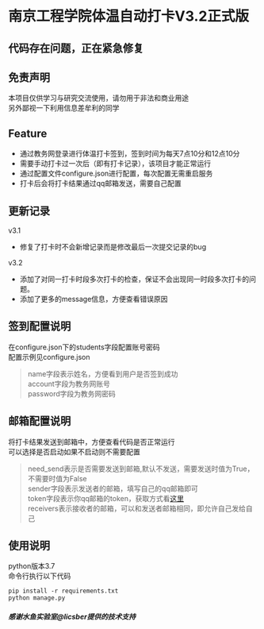 # 南京工程学院体温自动打卡V3.2正式版

## 代码存在问题，正在紧急修复

## 免责声明
本项目仅供学习与研究交流使用，请勿用于非法和商业用途  
另外鄙视一下利用信息差牟利的同学  

## Feature
- 通过教务网登录进行体温打卡签到，签到时间为每天7点10分和12点10分
- 需要手动打卡过一次后（即有打卡记录），该项目才能正常运行
- 通过配置文件configure.json进行配置，每次配置无需重启服务
- 打卡后会将打卡结果通过qq邮箱发送，需要自己配置

## 更新记录
v3.1 
- 修复了打卡时不会新增记录而是修改最后一次提交记录的bug   

v3.2 
- 添加了对同一打卡时段多次打卡的检查，保证不会出现同一时段多次打卡的问题。
- 添加了更多的message信息，方便查看错误原因

## 签到配置说明
在configure.json下的students字段配置账号密码  
配置示例见configure.json  
> name字段表示姓名，方便看到用户是否签到成功  
> account字段为教务网账号  
> password字段为教务网密码  

## 邮箱配置说明
将打卡结果发送到邮箱中，方便查看代码是否正常运行  
可以选择是否启动如果不启动则不需要配置  
> need_send表示是否需要发送到邮箱,默认不发送，需要发送时值为True，不需要时值为False  
> sender字段表示发送者的邮箱，填写自己的qq邮箱即可   
> token字段表示你qq邮箱的token，获取方式看[这里](https://www.cnblogs.com/Alear/p/11594932.html)  
> receivers表示接收者的邮箱，可以和发送者邮箱相同，即允许自己发给自己

## 使用说明
python版本3.7  
命令行执行以下代码
```shell
pip install -r requirements.txt    
python manage.py  
```

##### 感谢水鱼实验室@licsber提供的技术支持
